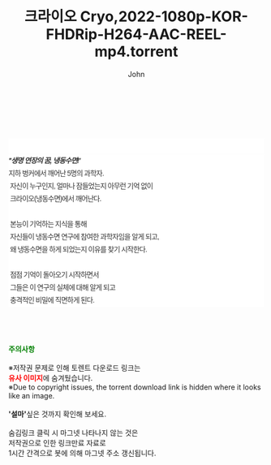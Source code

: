 ﻿---
layout: post
title:  "크라이오 Cryo,2022-1080p-KOR-FHDRip-H264-AAC-REEL-mp4.torrent"
author: John
categories: [ 영화 ]
tags: [  ]
image:  
description: "크라이오 Cryo,2022-1080p-KOR-FHDRip-H264-AAC-REEL-mp4 torrent 정보 공유"
toc: true
toc_sticky: true
---

<br>
<div class="view-img">
<a class="view_image" href="http://torrentmobile61.com/bbs/view_image.php?fn=%2Fdata%2Ffile%2Fmovie%2F1040166539_m6P3czdR_37aef053b1078c02c6807e74d00e60d145016aae.jpg" target="_blank"><img alt="" class="img-tag" content="http://torrentmobile61.com/data/file/movie/1040166539_m6P3czdR_37aef053b1078c02c6807e74d00e60d145016aae.jpg" itemprop="image" src="http://torrentmobile61.com/data/file/movie/1040166539_m6P3czdR_37aef053b1078c02c6807e74d00e60d145016aae.jpg"/></a><a class="view_image" href="http://torrentmobile61.com/bbs/view_image.php?fn=%2Fdata%2Ffile%2Fmovie%2F1040166539_rIpsuqkG_89fcc166a12f489ca010ba8bc36f2a760efde2a1.jpg" target="_blank"><img alt="" class="img-tag" content="http://torrentmobile61.com/data/file/movie/1040166539_rIpsuqkG_89fcc166a12f489ca010ba8bc36f2a760efde2a1.jpg" itemprop="image" src="http://torrentmobile61.com/data/file/movie/1040166539_rIpsuqkG_89fcc166a12f489ca010ba8bc36f2a760efde2a1.jpg"/></a></div><div class="view-content" itemprop="description">
<p><br/></p><div class="title_area" style="margin:0px 0px 9px;padding:0px;list-style:none;font-family:'나눔고딕', NanumGothic, '돋움', Dotum, Helvetica, 'AppleSDGothicNeo-Medium', AppleGothic, sans-serif;height:30px;float:none;background-color:rgb(255,255,255);"><h4 class="h_story" style="margin:5px 10px 0px 0px;padding:0px;list-style:none;font-family:'돋움', sans-serif;height:18px;width:49px;background:url(&quot;https://ssl.pstatic.net/static/movie/2020/10/h_tx_sp5.png&quot;) no-repeat 0px -17px;float:left;"><strong class="blind" style="margin:0px;padding:0px;list-style:none;font-size:0px;font-family:inherit;color:inherit;width:1px;height:1px;line-height:0;">줄거리</strong></h4></div><h5 class="h_tx_story" style="margin:-7px 0px 1px;padding:0px;list-style:none;font-size:14px;font-family:'나눔고딕', NanumGothic, Helvetica, sans-serif;color:rgb(51,51,51);background-image:url(&quot;https://ssl.pstatic.net/static/movie/2014/01/blank.gif&quot;);letter-spacing:-1px;line-height:25px;background-color:rgb(255,255,255);">''생명 연장의 꿈, 냉동수면!'</h5><p class="con_tx" style="margin-top:-1px;margin-bottom:-6px;list-style:none;font-size:14px;font-family:'나눔고딕', NanumGothic, '돋움', Dotum, Helvetica, 'AppleSDGothicNeo-Medium', AppleGothic, sans-serif;color:rgb(51,51,51);background-image:url(&quot;https://ssl.pstatic.net/static/movie/2014/01/blank.gif&quot;);letter-spacing:-1px;line-height:25px;background-color:rgb(255,255,255);">지하 벙커에서 깨어난 5명의 과학자.<br style="list-style:none;font-size:12px;font-family:'돋움', sans-serif;color:rgb(0,0,0);"/> 자신이 누구인지, 얼마나 잠들었는지 아무런 기억 없이<br style="list-style:none;font-size:12px;font-family:'돋움', sans-serif;color:rgb(0,0,0);"/> 크라이오(냉동수면)에서 깨어난다.<br style="list-style:none;font-size:12px;font-family:'돋움', sans-serif;color:rgb(0,0,0);"/> <br style="list-style:none;font-size:12px;font-family:'돋움', sans-serif;color:rgb(0,0,0);"/> 본능이 기억하는 지식을 통해<br style="list-style:none;font-size:12px;font-family:'돋움', sans-serif;color:rgb(0,0,0);"/> 자신들이 냉동수면 연구에 참여한 과학자임을 알게 되고,<br style="list-style:none;font-size:12px;font-family:'돋움', sans-serif;color:rgb(0,0,0);"/> 왜 냉동수면을 하게 되었는지 이유를 찾기 시작한다.<br style="list-style:none;font-size:12px;font-family:'돋움', sans-serif;color:rgb(0,0,0);"/> <br style="list-style:none;font-size:12px;font-family:'돋움', sans-serif;color:rgb(0,0,0);"/> 점점 기억이 돌아오기 시작하면서<br style="list-style:none;font-size:12px;font-family:'돋움', sans-serif;color:rgb(0,0,0);"/> 그들은 이 연구의 실체에 대해 알게 되고<br style="list-style:none;font-size:12px;font-family:'돋움', sans-serif;color:rgb(0,0,0);"/> 충격적인 비밀에 직면하게 된다.</p> </div>
    
<br><br><br>
<p data-ke-size="size16"><b><span style="color: green;">주의사항</span></b><br /><br />※저작권 문제로 인해 토렌트 다운로드 링크는<br /><b><span style="color: red;">유사 이미지</span></b>에 숨겨뒀습니다.<br />※Due to copyright issues, the torrent download link is hidden where it looks like an image.<br /><br /><b>'설마'</b>싶은 것까지 확인해 보세요.<br /><br />숨김링크 클릭 시 마그넷 나타나지 않는 것은<br />저작권으로 인한 링크만료 자료로<br />1시간 간격으로 봇에 의해 마그넷 주소 갱신됩니다.</p>
